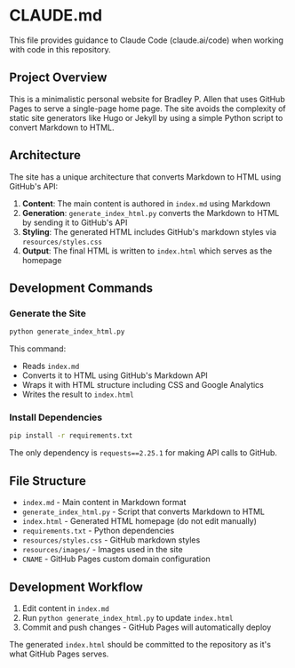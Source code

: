 # CLAUDE.md

This file provides guidance to Claude Code (claude.ai/code) when working with code in this repository.

## Project Overview

This is a minimalistic personal website for Bradley P. Allen that uses GitHub Pages to serve a single-page home page. The site avoids the complexity of static site generators like Hugo or Jekyll by using a simple Python script to convert Markdown to HTML.

## Architecture

The site has a unique architecture that converts Markdown to HTML using GitHub's API:

1. **Content**: The main content is authored in `index.md` using Markdown
2. **Generation**: `generate_index_html.py` converts the Markdown to HTML by sending it to GitHub's API
3. **Styling**: The generated HTML includes GitHub's markdown styles via `resources/styles.css`
4. **Output**: The final HTML is written to `index.html` which serves as the homepage

## Development Commands

### Generate the Site
```bash
python generate_index_html.py
```
This command:
- Reads `index.md` 
- Converts it to HTML using GitHub's Markdown API
- Wraps it with HTML structure including CSS and Google Analytics
- Writes the result to `index.html`

### Install Dependencies
```bash
pip install -r requirements.txt
```
The only dependency is `requests==2.25.1` for making API calls to GitHub.

## File Structure

- `index.md` - Main content in Markdown format
- `generate_index_html.py` - Script that converts Markdown to HTML
- `index.html` - Generated HTML homepage (do not edit manually)
- `requirements.txt` - Python dependencies
- `resources/styles.css` - GitHub markdown styles
- `resources/images/` - Images used in the site
- `CNAME` - GitHub Pages custom domain configuration

## Development Workflow

1. Edit content in `index.md`
2. Run `python generate_index_html.py` to update `index.html`
3. Commit and push changes - GitHub Pages will automatically deploy

The generated `index.html` should be committed to the repository as it's what GitHub Pages serves.